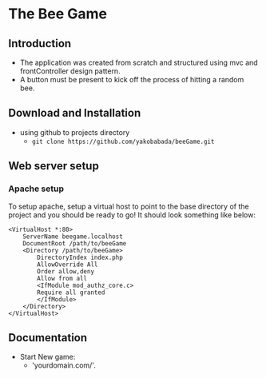 The Bee Game
=======================

Introduction
------------
- The application was created from scratch and structured using mvc and frontController design pattern.
- A button must be present to kick off the process of hitting a random bee.


Download and Installation
--------------------------- 
- using github to projects directory
  - `git clone https://github.com/yakobabada/beeGame.git`

Web server setup
----------------

### Apache setup

To setup apache, setup a virtual host to point to the base directory of the
project and you should be ready to go! It should look something like below:

    <VirtualHost *:80>
        ServerName beegame.localhost
        DocumentRoot /path/to/beeGame
        <Directory /path/to/beeGame>
            DirectoryIndex index.php
            AllowOverride All
            Order allow,deny
            Allow from all
            <IfModule mod_authz_core.c>
            Require all granted
            </IfModule>
        </Directory>
    </VirtualHost>

Documentation
----------------
- Start New game: 
  - 'yourdomain.com/'.